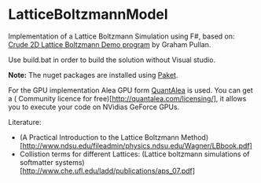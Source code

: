 # LatticeBoltzmannModel
Implementation of a Lattice Boltzmann Simulation using F#, based on:
[Crude 2D Lattice Boltzmann Demo program](http://www.many-core.group.cam.ac.uk/projects/LBdemo.shtml) by Graham Pullan.

Use build.bat in order to build the solution without Visual studio. 

**Note:** 
The nuget packages are installed using [Paket](https://github.com/fsprojects/Paket).

For the GPU implementation Alea GPU form [QuantAlea](http://quantalea.com/) is used. You can get a (
Community licence for free)[http://quantalea.com/licensing/], it allows you to execute your code on NVidias GeForce GPUs.

Literature:

 - (A Practical Introduction to the Lattice Boltzmann Method)[http://www.ndsu.edu/fileadmin/physics.ndsu.edu/Wagner/LBbook.pdf]
 - Collistion terms for different Lattices: (Lattice boltzmann simulations of softmatter systems)[http://www.che.ufl.edu/ladd/publications/aps_07.pdf]
